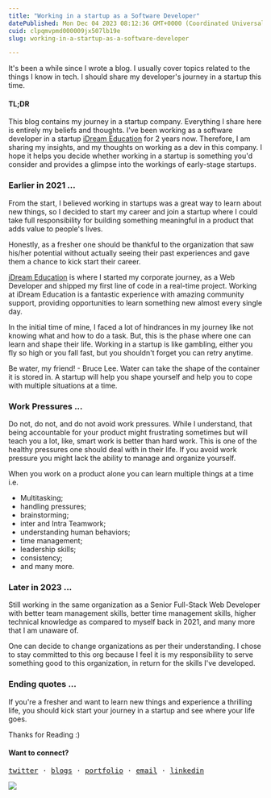 ```yaml
---
title: "Working in a startup as a Software Developer"
datePublished: Mon Dec 04 2023 08:12:36 GMT+0000 (Coordinated Universal Time)
cuid: clpqmvpmd000009jx507lb19e
slug: working-in-a-startup-as-a-software-developer

---
```


It's been a while since I wrote a blog. I usually cover topics related to the things I know in tech. I should share my developer's journey in a startup this time. 

#### TL;DR

This blog contains my journey in a startup company. Everything I share here is entirely my beliefs and thoughts. I've been working as a software developer in a startup [iDream Education](https://idreameducation.org/) for 2 years now. Therefore, I am sharing my insights, and my thoughts on working as a dev in this company. I hope it helps you decide whether working in a startup is something you'd consider and provides a glimpse into the workings of early-stage startups.


### Earlier in 2021 ...

From the start, I believed working in startups was a great way to learn about new things, so I decided to start my career and join a startup where I could take full responsibility for building something meaningful in a product that adds value to people's lives. 

Honestly, as a fresher one should be thankful to the organization that saw his/her potential without actually seeing their past experiences and gave them a chance to kick start their career. 

[iDream Education](https://idreameducation.org/) is where I started my corporate journey, as a Web Developer and shipped my first line of code in a real-time project. Working at iDream Education is a fantastic experience with amazing community support, providing opportunities to learn something new almost every single day. 

In the initial time of mine, I faced a lot of hindrances in my journey like not knowing what and how to do a task. But, this is the phase where one can learn and shape their life. Working in a startup is like gambling, either you fly so high or you fall fast, but you shouldn't forget you can retry anytime.

Be water, my friend! - Bruce Lee. Water can take the shape of the container it is stored in. A startup will help you shape yourself and help you to cope with multiple situations at a time. 

### Work Pressures ...

Do not, do not, and do not avoid work pressures. While I understand, that being accountable for your product might frustrating sometimes but will teach you a lot, like, smart work is better than hard work. This is one of the healthy pressures one should deal with in their life. If you avoid work pressure you might lack the ability to manage and organize yourself.  

When you work on a product alone you can learn multiple things at a time i.e.

- Multitasking;
- handling pressures;
- brainstorming;
- inter and Intra Teamwork;
- understanding human behaviors;
- time management;
- leadership skills;
- consistency;
- and many more.

### Later in 2023 ...

Still working in the same organization as a Senior Full-Stack Web Developer with better team management skills, better time management skills, higher technical knowledge as compared to myself back in 2021, and many more that I am unaware of. 

One can decide to change organizations as per their understanding. I chose to stay committed to this org because  I feel it is my responsibility to serve something good to this organization, in return for the skills I've developed. 

### Ending quotes ...

If you're a fresher and want to learn new things and experience a thrilling life, you should kick start your journey in a startup and see where your life goes. 

Thanks for Reading :)

#### Want to connect?
<p>
  <samp>
    <a href="https://twitter.com/garimaasharma_" target="_blank">twitter</a> ·
    <a target="_blank" href="https://dev.to/garimasharma">blogs</a> ·
    <a target="_blank" href="https://garimasharma.netlify.app">portfolio</a> ·
    <a target="_blank" href="mailto:sharmagarima814@gmail.com">email</a> ·
    <a target="_blank" href="https://www.linkedin.com/in/garimaasharma/">linkedin</a>
  </samp>
</p>

<a href="https://www.buymeacoffee.com/garimasharma"><img src="https://img.buymeacoffee.com/button-api/?text=Buy me a coffee&emoji=&slug=garimasharma&button_colour=FF5F5F&font_colour=ffffff&font_family=Arial&outline_colour=000000&coffee_colour=FFDD00" /></a>
